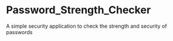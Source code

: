 # Password_Strength_Checker
A simple security application to check the strength and security of passwords
